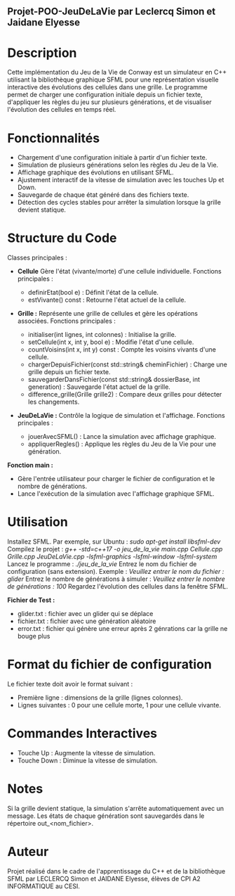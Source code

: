 ## Projet-POO-JeuDeLaVie par Leclercq Simon et Jaidane Elyesse

# Description

Cette implémentation du Jeu de la Vie de Conway est un simulateur en C++ utilisant la bibliothèque graphique SFML pour une représentation visuelle interactive des évolutions des cellules dans une grille. Le programme permet de charger une configuration initiale depuis un fichier texte, d'appliquer les règles du jeu sur plusieurs générations, et de visualiser l'évolution des cellules en temps réel.

# Fonctionnalités

- Chargement d'une configuration initiale à partir d'un fichier texte.
- Simulation de plusieurs générations selon les règles du Jeu de la Vie.
- Affichage graphique des évolutions en utilisant SFML.
- Ajustement interactif de la vitesse de simulation avec les touches Up et Down.
- Sauvegarde de chaque état généré dans des fichiers texte.
- Détection des cycles stables pour arrêter la simulation lorsque la grille devient statique.

# Structure du Code

Classes principales : 

- __Cellule__
    Gère l'état (vivante/morte) d'une cellule individuelle.
    Fonctions principales :
    - definirEtat(bool e) : Définit l'état de la cellule.
    - estVivante() const : Retourne l'état actuel de la cellule.

- __Grille :__ 
    Représente une grille de cellules et gère les opérations associées.
    Fonctions principales :
    - initialiser(int lignes, int colonnes) : Initialise la grille.
    - setCellule(int x, int y, bool e) : Modifie l'état d'une cellule.
    - countVoisins(int x, int y) const : Compte les voisins vivants d'une cellule.
    - chargerDepuisFichier(const std::string& cheminFichier) : Charge une grille depuis un fichier texte.
    - sauvegarderDansFichier(const std::string& dossierBase, int generation) : Sauvegarde l'état actuel de la grille.
    - difference_grille(Grille grille2) : Compare deux grilles pour détecter les changements.
    
- __JeuDeLaVie :__
  Contrôle la logique de simulation et l'affichage.
  Fonctions principales :
  - jouerAvecSFML() : Lance la simulation avec affichage graphique.
  - appliquerRegles() : Applique les règles du Jeu de la Vie pour une génération.

__Fonction main :__
- Gère l'entrée utilisateur pour charger le fichier de configuration et le nombre de générations.
- Lance l'exécution de la simulation avec l'affichage graphique SFML.

# Utilisation
Installez SFML. Par exemple, sur Ubuntu :
*sudo apt-get install libsfml-dev*
Compilez le projet :
*g++ -std=c++17 -o jeu_de_la_vie main.cpp Cellule.cpp Grille.cpp JeuDeLaVie.cpp -lsfml-graphics -lsfml-window -lsfml-system*
Lancez le programme :
*./jeu_de_la_vie*
Entrez le nom du fichier de configuration (sans extension). Exemple :
*Veuillez entrer le nom du fichier : glider*
Entrez le nombre de générations à simuler :
*Veuillez entrer le nombre de générations : 100*
Regardez l'évolution des cellules dans la fenêtre SFML.

__Fichier de Test :__
- glider.txt : fichier avec un glider qui se déplace
- fichier.txt : fichier avec une génération aléatoire
- error.txt : fichier qui génère une erreur après 2 génrations car la grille ne bouge plus
    
# Format du fichier de configuration
Le fichier texte doit avoir le format suivant :
- Première ligne : dimensions de la grille (lignes colonnes).
- Lignes suivantes : 0 pour une cellule morte, 1 pour une cellule vivante.

# Commandes Interactives
- Touche Up : Augmente la vitesse de simulation.
- Touche Down : Diminue la vitesse de simulation.

# Notes
Si la grille devient statique, la simulation s'arrête automatiquement avec un message.
Les états de chaque génération sont sauvegardés dans le répertoire out_<nom_fichier>.

# Auteur
Projet réalisé dans le cadre de l'apprentissage du C++ et de la bibliothèque SFML par LECLERCQ Simon et JAIDANE Elyesse, élèves de CPI A2 INFORMATIQUE au CESI.
